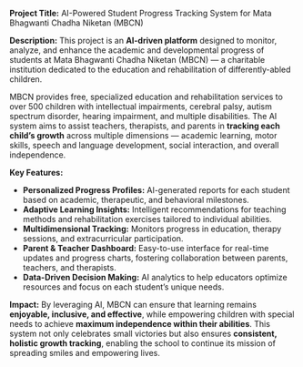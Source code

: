 
**Project Title:** AI-Powered Student Progress Tracking System for Mata Bhagwanti Chadha Niketan (MBCN)

**Description:**
This project is an **AI-driven platform** designed to monitor, analyze, and enhance the academic and developmental progress of students at Mata Bhagwanti Chadha Niketan (MBCN) — a charitable institution dedicated to the education and rehabilitation of differently-abled children.

MBCN provides free, specialized education and rehabilitation services to over 500 children with intellectual impairments, cerebral palsy, autism spectrum disorder, hearing impairment, and multiple disabilities. The AI system aims to assist teachers, therapists, and parents in **tracking each child’s growth** across multiple dimensions — academic learning, motor skills, speech and language development, social interaction, and overall independence.

**Key Features:**

* **Personalized Progress Profiles:** AI-generated reports for each student based on academic, therapeutic, and behavioral milestones.
* **Adaptive Learning Insights:** Intelligent recommendations for teaching methods and rehabilitation exercises tailored to individual abilities.
* **Multidimensional Tracking:** Monitors progress in education, therapy sessions, and extracurricular participation.
* **Parent & Teacher Dashboard:** Easy-to-use interface for real-time updates and progress charts, fostering collaboration between parents, teachers, and therapists.
* **Data-Driven Decision Making:** AI analytics to help educators optimize resources and focus on each student’s unique needs.

**Impact:**
By leveraging AI, MBCN can ensure that learning remains **enjoyable, inclusive, and effective**, while empowering children with special needs to achieve **maximum independence within their abilities**. This system not only celebrates small victories but also ensures **consistent, holistic growth tracking**, enabling the school to continue its mission of spreading smiles and empowering lives.
